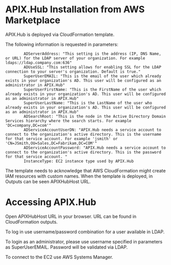 APIX.Hub Installation from AWS Marketplace
===

APIX.Hub is deployed via CloudFormation template.

The following information is requested in parameters:

			ADServerAddress: "This setting is the address (IP, DNS Name, or URL) for the LDAP server of your organization. For example ldaps://ldap.company.com:636"
			ADUseSSL: "This setting allows for enabling SSL for the LDAP connection to your server's organization. Default is true."
			SuperUserEMAIL: "This is the email of the user which already exists in your organization's AD. This user will be configured as an administrator in APIX.Hub"
			SuperUserFirstName: "This is the FirstName of the user which already exists in your organization's AD. This user will be configured as an administrator in APIX.Hub"
			SuperUserLastName: "This is the LastName of the user who already exists in your organization's AD. This user will be configured as an administrator in APIX.Hub"
			ADSearchRoot: "This is the node in the Active Directory Domain Services hierarchy where the search starts. For example 'DC=company,DC=com'"
			ADServiceAccountUserDN: "APIX.Hub needs a service account to connect to the organization's active directory. This is the username for that service account. For example 'jsmith' or 'CN=JSmith,OU=Sales,DC=Fabrikam,DC=COM'"
			ADServiceAccountPassword: "APIX.Hub needs a service account to connect to the organization's active directory. This is the password for that service account. "
			InstanceType: EC2 instance type used by APIX.Hub


The template needs to acknowledge that AWS CloudFormation might create IAM resources with custom names.
When the template is deployed, in Outputs can be seen APIXHubHost URL.

Accessing APIX.Hub
===

Open APIXHubHost URL in your browser. URL can be found in CloudFormation outputs.

To log in use username/password combination for a user available in LDAP. 

To login as an administrator, please use username specified in parameters as SuperUserEMAIL. Password will be validated via LDAP.

To connect to the EC2 use AWS Systems Manager.

